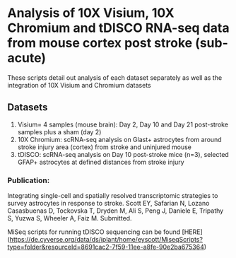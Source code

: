 # Analysis of 10X Visium, 10X Chromium and tDISCO RNA-seq data from mouse cortex post stroke (sub-acute)
These scripts detail out analysis of each dataset separately as well as the integration of 10X Visium and Chromium datasets

## Datasets
1) Visium= 4 samples (mouse brain): Day 2, Day 10 and Day 21 post-stroke samples plus a sham (day 2) 
2) 10X Chromium: scRNA-seq analysis on Glast+ astrocytes from around stroke injury area (cortex) from stroke and uninjured mouse
3) tDISCO: scRNA-seq analysis on Day 10 post-stroke mice (n=3), selected GFAP+ astrocytes at defined distances from stroke injury

### Publication:
Integrating single-cell and spatially resolved transcriptomic strategies to survey astrocytes in response to stroke. Scott EY, Safarian N, Lozano Casasbuenas D, Tockovska T, Dryden M, Ali S, Peng J, Daniele E, Tripathy S, Yuzwa S, Wheeler A, Faiz M. Submitted.

MiSeq scripts for running tDISCO sequencing can be found [HERE] (https://de.cyverse.org/data/ds/iplant/home/eyscott/MiseqScripts?type=folder&resourceId=8691cac2-7f59-11ee-a8fe-90e2ba675364)
